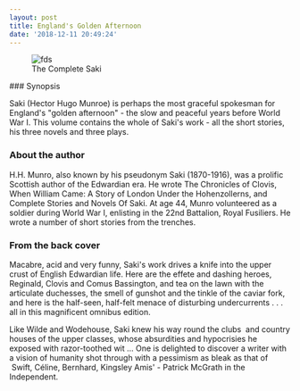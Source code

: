 ```yaml
---
layout: post
title: England's Golden Afternoon
date: '2018-12-11 20:49:24'
---
```


<figure class="kg-card kg-image-card"><img src="https://images-na.ssl-images-amazon.com/images/I/41P7d%2BmDHML.SX321_BO1,204,203,200.jpg" class="kg-image" alt="fds"><figcaption>The Complete Saki</figcaption></figure>
### Synopsis

Saki (Hector Hugo Munroe) is perhaps the most graceful spokesman for England's "golden afternoon" - the slow and peaceful years before World War I. This volume contains the whole of Saki's work - all the short stories, his three novels and three plays.

### About the author

H.H. Munro, also known by his pseudonym Saki (1870-1916), was a prolific Scottish author of the Edwardian era. He wrote The Chronicles of Clovis, When William Came: A Story of London Under the Hohenzollerns, and Complete Stories and Novels Of Saki. At age 44, Munro volunteered as a soldier during World War I, enlisting in the 22nd Battalion, Royal Fusiliers. He wrote a number of short stories from the trenches.

### From the back cover

Macabre, acid and very funny, Saki's work drives a knife into the upper crust of English Edwardian life. Here are the effete and dashing heroes, Reginald, Clovis and Comus Bassington, and tea on the lawn with the articulate duchesses, the smell of gunshot and the tinkle of the caviar fork, and here is the half-seen, half-felt menace of disturbing undercurrents . . . all in this magnificent omnibus edition.

Like Wilde and Wodehouse, Saki knew his way round the clubs &nbsp;and country houses of the upper classes, whose absurdities and hypocrisies he exposed with razor-toothed wit ... One is delighted to discover a writer with a vision of humanity shot through with a pessimism as bleak as that of &nbsp;Swift, Céline, Bernhard, Kingsley Amis' - Patrick McGrath in the Independent.


